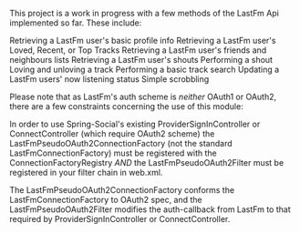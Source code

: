 This project is a work in progress with a few methods of the LastFm Api implemented so far. These include:

Retrieving a LastFm user's basic profile info
Retrieving a LastFm user's Loved, Recent, or Top Tracks
Retrieving a LastFm user's friends and neighbours lists 
Retrieving a LastFm user's shouts
Performing a shout
Loving and unloving a track
Performing a basic track search
Updating a LastFm users' now listening status
Simple scrobbling

Please note that as LastFm's auth scheme is *neither* OAuth1 or OAuth2, there are a few constraints concerning the use 
of this module:

In order to use Spring-Social's existing ProviderSignInController or ConnectController (which require OAuth2 scheme)
the LastFmPseudoOAuth2ConnectionFactory (not the standard LastFmConnectionFactory) 
must be registered with the ConnectionFactoryRegistry *AND* the LastFmPseudoOAuth2Filter must be registered in 
your filter chain in web.xml.

The LastFmPseudoOAuth2ConnectionFactory conforms the LastFmConnectionFactory to OAuth2 spec, and the LastFmPseudoOAuth2Filter
modifies the auth-callback from LastFm to that required by ProviderSignInController or ConnectController.



